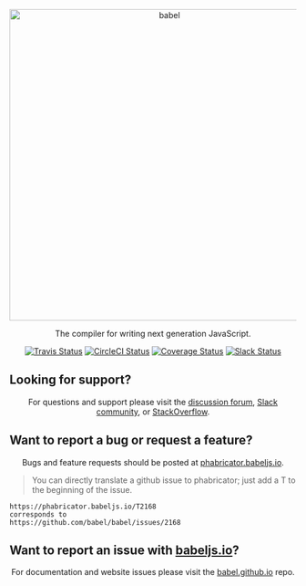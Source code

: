 <p align="center">
  <a href="https://babeljs.io/">
    <img alt="babel" src="https://raw.githubusercontent.com/babel/logo/master/babel.png" width="546">
  </a>
</p>

<p align="center">
  The compiler for writing next generation JavaScript.
</p>

<p align="center">
  <a href="https://travis-ci.org/babel/babel"><img alt="Travis Status" src="https://img.shields.io/travis/babel/babel/master.svg?style=flat&label=travis"></a>
  <a href="https://circleci.com/gh/babel/babel"><img alt="CircleCI Status" src="https://img.shields.io/circleci/project/babel/babel/master.svg?style=flat&label=circle"></a>
  <a href="https://codecov.io/github/babel/babel"><img alt="Coverage Status" src="https://img.shields.io/codecov/c/github/babel/babel/master.svg?style=flat"></a>
  <a href="https://slack.babeljs.io/"><img alt="Slack Status" src="https://slack.babeljs.io/badge.svg"></a>
</p>

## Looking for support?

<p align="center">For questions and support please visit the <a href="https://discuss.babeljs.io/">discussion forum</a>, <a href="https://slack.babeljs.io/">Slack community</a>, or <a href="http://stackoverflow.com/questions/tagged/babeljs">StackOverflow</a>.</p>

## Want to report a bug or request a feature?

<p align="center">Bugs and feature requests should be posted at <a href="https://phabricator.babeljs.io/">phabricator.babeljs.io</a>.</p>

> You can directly translate a github issue to phabricator; just add a T to the beginning of the issue.

```
https://phabricator.babeljs.io/T2168
corresponds to
https://github.com/babel/babel/issues/2168
```

## Want to report an issue with [babeljs.io](https://babeljs.io)?

<p align="center">
  For documentation and website issues please visit the <a href="https://github.com/babel/babel.github.io">babel.github.io</a> repo.
</p>
